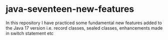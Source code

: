 # java-seventeen-new-features


In this repository I have practiced some fundamental new features added to the Java 17 version i.e. record classes, sealed classes, enhancements made in switch statement etc
